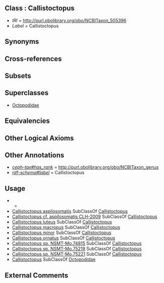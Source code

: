 
## Class : Callistoctopus

 * *IRI* = http://purl.obolibrary.org/obo/NCBITaxon_505396
 * *Label* = Callistoctopus

## Synonyms


## Cross-references


## Subsets


## Superclasses

 * [Octopodidae](../../NCBITaxon/47/NCBITaxon_6647.md)

## Equivalencies


## Other Logical Axioms


## Other Annotations

 * *[ceph-tax#has_rank](../../ceph-tax#has/nk/ceph-tax#has_rank.md)* = http://purl.obolibrary.org/obo/NCBITaxon_genus
 * *[rdf-schema#label](../../el/rdf-schema#label.md)* = Callistoctopus

## Usage

 * -
 * [Callistoctopus aspilosomatis](../../NCBITaxon/20/NCBITaxon_515820.md) SubClassOf [Callistoctopus](../../NCBITaxon/96/NCBITaxon_505396.md)
 * [Callistoctopus cf. aspilosomatis CLH-2009](../../NCBITaxon/54/NCBITaxon_703454.md) SubClassOf [Callistoctopus](../../NCBITaxon/96/NCBITaxon_505396.md)
 * [Callistoctopus luteus](../../NCBITaxon/01/NCBITaxon_505401.md) SubClassOf [Callistoctopus](../../NCBITaxon/96/NCBITaxon_505396.md)
 * [Callistoctopus macropus](../../NCBITaxon/41/NCBITaxon_257541.md) SubClassOf [Callistoctopus](../../NCBITaxon/96/NCBITaxon_505396.md)
 * [Callistoctopus minor](../../NCBITaxon/24/NCBITaxon_515824.md) SubClassOf [Callistoctopus](../../NCBITaxon/96/NCBITaxon_505396.md)
 * [Callistoctopus ornatus](../../NCBITaxon/21/NCBITaxon_515821.md) SubClassOf [Callistoctopus](../../NCBITaxon/96/NCBITaxon_505396.md)
 * [Callistoctopus sp. NSMT-Mo.74815](../../NCBITaxon/04/NCBITaxon_505404.md) SubClassOf [Callistoctopus](../../NCBITaxon/96/NCBITaxon_505396.md)
 * [Callistoctopus sp. NSMT-Mo.75219](../../NCBITaxon/02/NCBITaxon_505402.md) SubClassOf [Callistoctopus](../../NCBITaxon/96/NCBITaxon_505396.md)
 * [Callistoctopus sp. NSMT-Mo.75221](../../NCBITaxon/03/NCBITaxon_505403.md) SubClassOf [Callistoctopus](../../NCBITaxon/96/NCBITaxon_505396.md)
 * [Callistoctopus](../../NCBITaxon/96/NCBITaxon_505396.md) SubClassOf [Octopodidae](../../NCBITaxon/47/NCBITaxon_6647.md)

## External Comments

